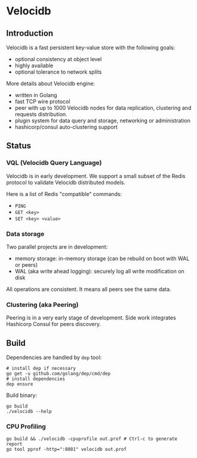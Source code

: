 # Velocidb

## Introduction

Velocidb is a fast persistent key-value store with the following goals:
  - optional consistency at object level
  - highly available
  - optional tolerance to network splits

More details about Velocidb engine:
 - written in Golang
 - fast TCP wire protocol
 - peer with up to 1000 Velocidb nodes for data replication, clustering and requests distribution.
 - plugin system for data query and storage, networking or administration
 - hashicorp/consul auto-clustering support


## Status

### VQL (Velocidb Query Language)

Velocidb is in early development. We support a small subset of the Redis protocol to validate Velocidb distributed models.

Here is a list of Redis "compatible" commands:
- `PING`
- `GET <key>`
- `SET <key> <value>`

### Data storage

Two parallel projects are in development:
- memory storage: in-memory storage (can be rebuild on boot with WAL or peers)
- WAL (aka write ahead logging): securely log all write modification on disk

All operations are consistent. It means all peers see the same data.

### Clustering (aka Peering)

Peering is in a very early stage of development. Side work integrates Hashicorp Consul for peers discovery.

## Build

Dependencies are handled by `dep` tool:

```
# install dep if necessary
go get -u github.com/golang/dep/cmd/dep
# install dependencies
dep ensure
```

Build binary:

```
go build
./velocidb --help
```

### CPU Profiling

```
go build && ./velocidb -cpuprofile out.prof # Ctrl-c to generate report
go tool pprof -http=":8081" velocidb out.prof
```
